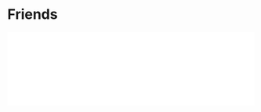 # Friends

<style>
  .md-content__button {
    display: none;
  }
</style>

<div class="showcase">
  <iframe  id="showcase" src="./main.html" width="100%" scrolling="no" frameborder="0"></iframe>
</div>
<script src="../../assets/javascripts/iframe/autoheight.js"></script>
<script src="../../assets/javascripts/iframe/click.js"></script>
